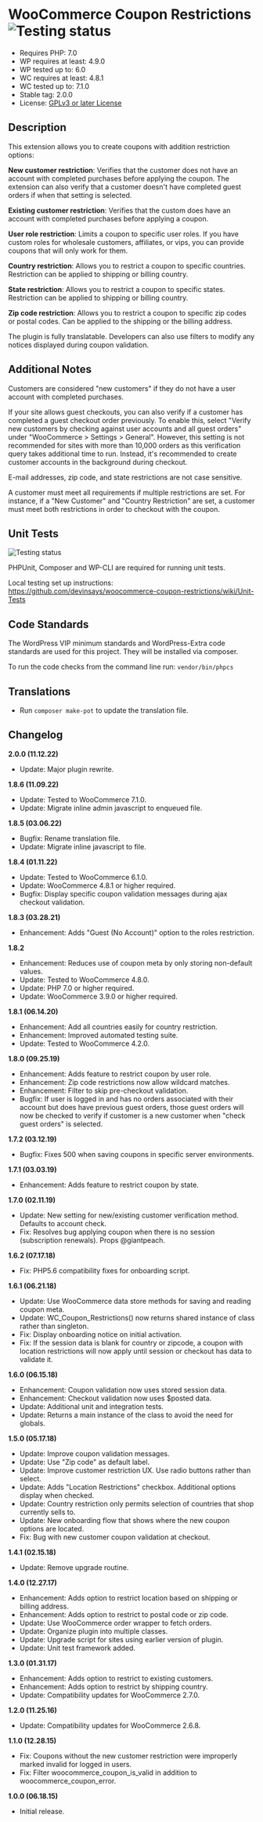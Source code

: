 # WooCommerce Coupon Restrictions ![Testing status](https://github.com/devinsays/woocommerce-coupon-restrictions/actions/workflows/php-tests.yml/badge.svg?branch=master)

-   Requires PHP: 7.0
-   WP requires at least: 4.9.0
-   WP tested up to: 6.0
-   WC requires at least: 4.8.1
-   WC tested up to: 7.1.0
-   Stable tag: 2.0.0
-   License: [GPLv3 or later License](http://www.gnu.org/licenses/gpl-3.0.html)

## Description

This extension allows you to create coupons with addition restriction options:

**New customer restriction**: Verifies that the customer does not have an account with completed purchases before applying the coupon. The extension can also verify that a customer doesn't have completed guest orders if when that setting is selected.

**Existing customer restriction**: Verifies that the custom does have an account with completed purchases before applying a coupon.

**User role restriction**: Limits a coupon to specific user roles. If you have custom roles for wholesale customers, affiliates, or vips, you can provide coupons that will only work for them.

**Country restriction**: Allows you to restrict a coupon to specific countries. Restriction can be applied to shipping or billing country.

**State restriction**: Allows you to restrict a coupon to specific states. Restriction can be applied to shipping or billing country.

**Zip code restriction**: Allows you to restrict a coupon to specific zip codes or postal codes. Can be applied to the shipping or the billing address.

The plugin is fully translatable. Developers can also use filters to modify any notices displayed during coupon validation.

## Additional Notes

Customers are considered "new customers" if they do not have a user account with completed purchases.

If your site allows guest checkouts, you can also verify if a customer has completed a guest checkout order previously. To enable this, select "Verify new customers by checking against user accounts and all guest orders" under "WooCommerce > Settings > General". However, this setting is not recommended for sites with more than 10,000 orders as this verification query takes additional time to run. Instead, it's recommended to create customer accounts in the background during checkout.

E-mail addresses, zip code, and state restrictions are not case sensitive.

A customer must meet all requirements if multiple restrictions are set. For instance, if a "New Customer" and "Country Restriction" are set, a customer must meet both restrictions in order to checkout with the coupon.

## Unit Tests

![Testing status](https://github.com/devinsays/woocommerce-coupon-restrictions/actions/workflows/php-tests.yml/badge.svg?branch=master)

PHPUnit, Composer and WP-CLI are required for running unit tests.

Local testing set up instructions:
https://github.com/devinsays/woocommerce-coupon-restrictions/wiki/Unit-Tests

## Code Standards

The WordPress VIP minimum standards and WordPress-Extra code standards are used for this project. They will be installed via composer.

To run the code checks from the command line run: `vendor/bin/phpcs`

## Translations

-   Run `composer make-pot` to update the translation file.

## Changelog

**2.0.0 (11.12.22)**

-   Update: Major plugin rewrite.

**1.8.6 (11.09.22)**

-   Update: Tested to WooCommerce 7.1.0.
-   Update: Migrate inline admin javascript to enqueued file.

**1.8.5 (03.06.22)**

-   Bugfix: Rename translation file.
-   Update: Migrate inline javascript to file.

**1.8.4 (01.11.22)**

-   Update: Tested to WooCommerce 6.1.0.
-   Update: WooCommerce 4.8.1 or higher required.
-   Bugfix: Display specific coupon validation messages during ajax checkout validation.

**1.8.3 (03.28.21)**

-   Enhancement: Adds "Guest (No Account)" option to the roles restriction.

**1.8.2**

-   Enhancement: Reduces use of coupon meta by only storing non-default values.
-   Update: Tested to WooCommerce 4.8.0.
-   Update: PHP 7.0 or higher required.
-   Update: WooCommerce 3.9.0 or higher required.

**1.8.1 (06.14.20)**

-   Enhancement: Add all countries easily for country restriction.
-   Enhancement: Improved automated testing suite.
-   Update: Tested to WooCommerce 4.2.0.

**1.8.0 (09.25.19)**

-   Enhancement: Adds feature to restrict coupon by user role.
-   Enhancement: Zip code restrictions now allow wildcard matches.
-   Enhancement: Filter to skip pre-checkout validation.
-   Bugfix: If user is logged in and has no orders associated with their account but does have previous guest orders, those guest orders will now be checked to verify if customer is a new customer when "check guest orders" is selected.

**1.7.2 (03.12.19)**

-   Bugfix: Fixes 500 when saving coupons in specific server environments.

**1.7.1 (03.03.19)**

-   Enhancement: Adds feature to restrict coupon by state.

**1.7.0 (02.11.19)**

-   Update: New setting for new/existing customer verification method. Defaults to account check.
-   Fix: Resolves bug applying coupon when there is no session (subscription renewals). Props @giantpeach.

**1.6.2 (07.17.18)**

-   Fix: PHP5.6 compatibility fixes for onboarding script.

**1.6.1 (06.21.18)**

-   Update: Use WooCommerce data store methods for saving and reading coupon meta.
-   Update: WC_Coupon_Restrictions() now returns shared instance of class rather than singleton.
-   Fix: Display onboarding notice on initial activation.
-   Fix: If the session data is blank for country or zipcode, a coupon with location restrictions will now apply until session or checkout has data to validate it.

**1.6.0 (06.15.18)**

-   Enhancement: Coupon validation now uses stored session data.
-   Enhancement: Checkout validation now uses $posted data.
-   Update: Additional unit and integration tests.
-   Update: Returns a main instance of the class to avoid the need for globals.

**1.5.0 (05.17.18)**

-   Update: Improve coupon validation messages.
-   Update: Use "Zip code" as default label.
-   Update: Improve customer restriction UX. Use radio buttons rather than select.
-   Update: Adds "Location Restrictions" checkbox. Additional options display when checked.
-   Update: Country restriction only permits selection of countries that shop currently sells to.
-   Update: New onboarding flow that shows where the new coupon options are located.
-   Fix: Bug with new customer coupon validation at checkout.

**1.4.1 (02.15.18)**

-   Update: Remove upgrade routine.

**1.4.0 (12.27.17)**

-   Enhancement: Adds option to restrict location based on shipping or billing address.
-   Enhancement: Adds option to restrict to postal code or zip code.
-   Update: Use WooCommerce order wrapper to fetch orders.
-   Update: Organize plugin into multiple classes.
-   Update: Upgrade script for sites using earlier version of plugin.
-   Update: Unit test framework added.

**1.3.0 (01.31.17)**

-   Enhancement: Adds option to restrict to existing customers.
-   Enhancement: Adds option to restrict by shipping country.
-   Update: Compatibility updates for WooCommerce 2.7.0.

**1.2.0 (11.25.16)**

-   Update: Compatibility updates for WooCommerce 2.6.8.

**1.1.0 (12.28.15)**

-   Fix: Coupons without the new customer restriction were improperly marked invalid for logged in users.
-   Fix: Filter woocommerce_coupon_is_valid in addition to woocommerce_coupon_error.

**1.0.0 (06.18.15)**

-   Initial release.
